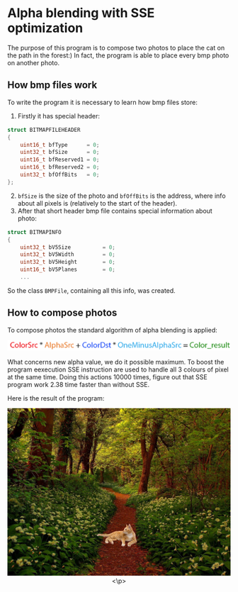 # Alpha blending with SSE optimization

The purpose of this program is to compose two photos to place the cat on the path in the forest:)
In fact, the program is able to place every bmp photo on another photo.

## How bmp files work
To write the program it is necessary to learn how bmp files store:
1. Firstly it has special header:
```C++
struct BITMAPFILEHEADER
{
    uint16_t bfType      = 0;
    uint32_t bfSize      = 0;
    uint16_t bfReserved1 = 0;
    uint16_t bfReserved2 = 0;
    uint32_t bfOffBits   = 0;
};
```
2. `bfSize` is the size of the photo and `bfOffBits` is the address, where info about all pixels is (relatively to the start of the header).
3. After that short header bmp file contains special information about photo:
```C++
struct BITMAPINFO
{
    uint32_t bV5Size          = 0;
    uint32_t bV5Width         = 0;
    uint32_t bV5Height        = 0;
    uint16_t bV5Planes        = 0;
    ...
```

So the class `BMPFile`, containing all this info, was created.

## How to compose photos

To compose photos the standard algorithm of alpha blending is applied: 

<img src="Photos//Scheme.png" alt="drawing" width="600"/>

What concerns new alpha value, we do it possible maximum. To boost the program eexecution SSE instruction are used to handle all 3 colours of pixel at the same time.
Doing this actions 10000 times, figure out that SSE program work 2.38 time faster than without SSE.

Here is the result of the program:

<p align="center">
    <img src="Photos//composed.jpg" alt="drawing" width="600"/>
<\p>

